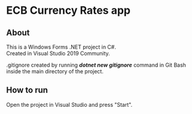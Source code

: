 # ECB Currency Rates app
## About
This is a Windows Forms .NET project in C#.  
Created in Visual Studio 2019 Community.  

.gitignore created by running ***dotnet new gitignore*** command in Git Bash inside the main directory of the project.  
## How to run
Open the project in Visual Studio and press "Start".  